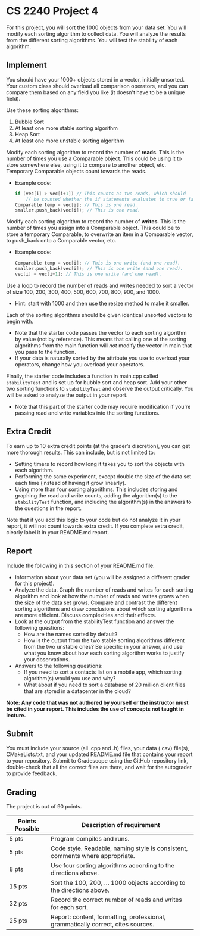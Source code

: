 # CS 2240 Project 4

For this project, you will sort the 1000 objects from your data set. You will modify each sorting algorithm to collect data. You will analyze the results from the different sorting algorithms. You will test the stability of each algorithm.

## Implement
You should have your 1000+ objects stored in a vector, initially unsorted. Your custom class should overload all comparison operators, and you can compare them based on any field you like (it doesn't have to be a unique field).

Use these sorting algorithms:
1. Bubble Sort
1. At least one more stable sorting algorithm
1. Heap Sort
1. At least one more unstable sorting algorithm

Modify each sorting algorithm to record the number of **reads**. This is the number of times you use a Comparable object. This could be using it to store somewhere else, using it to compare to another object, etc. Temporary Comparable objects count towards the reads. 
* Example code:
  ```cpp
  if (vec[i] > vec[i+1]) // This counts as two reads, which should
      // be counted whether the if statements evaluates to true or false.
  Comparable temp = vec[i]; // This is one read.
  smaller.push_back(vec[i]); // This is one read.
  ```
Modify each sorting algorithm to record the number of **writes**. This is the number of times you assign into a Comparable object. This could be to store a temporary Comparable, to overwrite an item in a Comparable vector, to push_back onto a Comparable vector, etc.
* Example code:
  ```cpp
  Comparable temp = vec[i]; // This is one write (and one read).
  smaller.push_back(vec[i]); // This is one write (and one read).
  vec[i] = vec[i+1]; // This is one write (and one read).
  ```
Use a loop to record the number of reads and writes needed to sort a vector of size 100, 200, 300, 400, 500, 600, 700, 800, 900, and 1000.
* Hint: start with 1000 and then use the resize method to make it smaller. 

Each of the sorting algorithms should be given identical unsorted vectors to begin with. 
* Note that the starter code passes the vector to each sorting algorithm by value (not by reference). This means that calling one of the sorting algorithms from the main function will *not* modify the vector in main that you pass to the function.
* If your data is naturally sorted by the attribute you use to overload your operators, change how you overload your operators.

Finally, the starter code includes a function in main.cpp called `stabilityTest` and is set up for bubble sort and heap sort. Add your other two sorting functions to `stabilityTest` and observe the output critically. You will be asked to analyze the output in your report.
* Note that this part of the starter code may require modification if you're passing read and write variables into the sorting functions.

## Extra Credit
To earn up to 10 extra credit points (at the grader’s discretion), you can get more thorough results. This can include, but is not limited to:
* Setting timers to record how long it takes you to sort the objects with each algorithm.
* Performing the same experiment, except double the size of the data set each time (instead of having it grow linearly).
* Using more than four sorting algorithms. This includes storing and graphing the read and write counts, adding the algorithm(s) to the `stabilityTest` function, and including the algorithm(s) in the answers to the questions in the report.

Note that if you add this logic to your code but do not analyze it in your report, it will not count towards extra credit. If you complete extra credit, clearly label it in your README.md report.

## Report
Include the following in this section of your README.md file:
* Information about your data set (you will be assigned a different grader for this project).
* Analyze the data. Graph the number of reads and writes for each sorting algorithm and look at how the number of reads and writes grows when the size of the data set grows. Compare and contrast the different sorting algorithms and draw conclusions about which sorting algorithms are more efficient. Discuss complexities and their effects.
* Look at the output from the stabilityTest function and answer the following questions:
  * How are the names sorted by default?
  * How is the output from the two stable sorting algorithms different from the two unstable ones? Be specific in your answer, and use what you know about how each sorting algorithm works to justify your observations.
* Answers to the following questions: 
  * If you need to sort a contacts list on a mobile app, which sorting algorithm(s) would you use and why? 
  * What about if you need to sort a database of 20 million client files that are stored in a datacenter in the cloud?

**Note: Any code that was not authored by yourself or the instructor must be cited in your report. This includes the use of concepts not taught in lecture.**

## Submit
You must include your source (all .cpp and .h) files, your data (.csv) file(s), CMakeLists.txt, and your updated README.md file that contains your report to your repository. Submit to Gradescope using the GitHub repository link, double-check that all the correct files are there, and wait for the autograder to provide feedback.

## Grading
The project is out of 90 points.

| Points Possible | Description of requirement                                                       |
|-----------------|----------------------------------------------------------------------------------|
| 5 pts           | Program compiles and runs.                                                       |
| 5 pts           | Code style. Readable, naming style is consistent, comments where appropriate.    |
| 8 pts           | Use four sorting algorithms according to the directions above.                   |
| 15 pts          | Sort the 100, 200, … 1000 objects according to the directions above.             |
| 32 pts          | Record the correct number of reads and writes for each sort.                     |
| 25 pts          | Report: content, formatting, professional, grammatically correct, cites sources. |